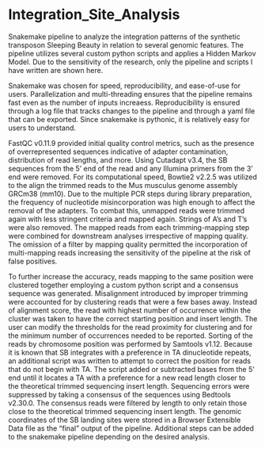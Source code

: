 # Integration_Site_Analysis
Snakemake pipeline to analyze the integration patterns of the synthetic transposon Sleeping Beauty in relation to several genomic features. The pipeline utilizes several custom python scripts and applies a Hidden Markov Model. Due to the sensitivity of the research, only the pipeline and scripts I have written are shown here.

Snakemake was chosen for speed, reproducibility, and ease-of-use for users. Parallelization and multi-threading ensures that the pipeline remains fast even as the number of inputs increaess. Reproducibility is ensured through a log file that tracks changes to the pipeline and through a yaml file that can be exported. Since snakemake is pythonic, it is relatively easy for users to understand. 

FastQC v0.11.9 provided initial quality control metrics, such as the presence of overrepresented sequences indicative of adapter contamination, distribution of read lengths, and more. Using Cutadapt v3.4, the SB sequences from the 5’ end of the read and any Illumina primers from the 3’ end were removed. For its computational speed, Bowtie2 v2.2.5 was utilized to the align the trimmed reads to the Mus musculus genome assembly GRCm38 (mm10). Due to the multiple PCR steps during library preparation, the frequency of nucleotide misincorporation was high enough to affect the removal of the adapters. To combat this, unmapped reads were trimmed again with less stringent criteria and mapped again. Strings of A’s and T’s were also removed. The mapped reads from each trimming-mapping step were combined for downstream analyses irrespective of mapping quality. The omission of a filter by mapping quality permitted the incorporation of multi-mapping reads increasing the sensitivity of the pipeline at the risk of false positives.

To further increase the accuracy, reads mapping to the same position were clustered together employing a custom python script and a consensus sequence was generated. Misalignment introduced by improper trimming were accounted for by clustering reads that were a few bases away. Instead of alignment score, the read with highest number of occurrence within the cluster was taken to have the correct starting position and insert length. The user can modify the thresholds for the read proximity for clustering and for the minimum number of occurrences needed to be reported. Sorting of the reads by chromosome position was performed by Samtools v1.12. Because it is known that SB integrates with a preference in TA dinucleotide repeats, an additional script was written to attempt to correct the position for reads that do not begin with TA. The script added or subtracted bases from the 5’ end until it locates a TA with a preference for a new read length closer to the theoretical trimmed sequencing insert length. Sequencing errors were suppressed by taking a consensus of the sequences using Bedtools v2.30.0. The consensus reads were filtered by length to only retain those close to the theoretical trimmed sequencing insert length. The genomic coordinates of the SB landing sites were stored in a Browser Extensible Data file as the “final” output of the pipeline. Additional steps can be added to the snakemake pipeline depending on the desired analysis.
